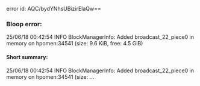 error id: AQC/bydYNhsUBizirElaQw==
### Bloop error:

25/06/18 00:42:54 INFO BlockManagerInfo: Added broadcast_22_piece0 in memory on hpomen:34541 (size: 9.6 KiB, free: 4.5 GiB)
#### Short summary: 

25/06/18 00:42:54 INFO BlockManagerInfo: Added broadcast_22_piece0 in memory on hpomen:34541 (size: ...